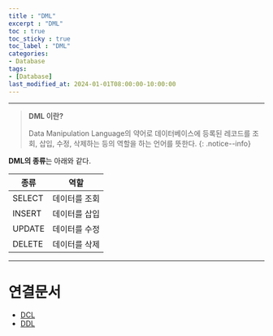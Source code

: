```yaml
---
title : "DML"
excerpt : "DML"
toc : true
toc_sticky : true
toc_label : "DML"
categories:
- Database
tags:
- [Database]
last_modified_at: 2024-01-01T08:00:00-10:00:00
---
```

  
---
  
> **DML 이란?**  
>
> Data Manipulation Language의 약어로 데이터베이스에 등록된 레코드를 조회, 삽입, 수정, 삭제하는 등의 역할을 하는 언어를 뜻한다. 
{: .notice--info}  

 **DML의 종류**는 아래와 같다.

| 종류 | 역할 |
| ---- | ---- |
| SELECT | 데이터를 조회 |
| INSERT | 데이터를 삽입 |
| UPDATE | 데이터를 수정 |
| DELETE | 데이터를 삭제 |

---
  
# 연결문서
- [DCL](../../database/database-DCL)
- [DDL](../../database/database-DDL)
